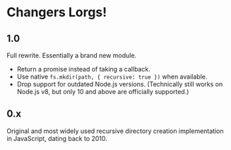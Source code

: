 # Changers Lorgs!

## 1.0

Full rewrite. Essentially a brand new module.

- Return a promise instead of taking a callback.
- Use native `fs.mkdir(path, { recursive: true })` when available.
- Drop support for outdated Node.js versions.  (Technically still works on Node.js v8, but only 10 and above are
  officially supported.)

## 0.x

Original and most widely used recursive directory creation implementation in JavaScript, dating back to 2010.
